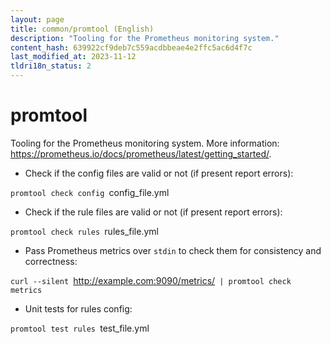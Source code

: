 ```yaml
---
layout: page
title: common/promtool (English)
description: "Tooling for the Prometheus monitoring system."
content_hash: 639922cf9deb7c559acdbbeae4e2ffc5ac6d4f7c
last_modified_at: 2023-11-12
tldri18n_status: 2
---
```

# promtool

Tooling for the Prometheus monitoring system.
More information: <https://prometheus.io/docs/prometheus/latest/getting_started/>.

- Check if the config files are valid or not (if present report errors):

`promtool check config `<span class="tldr-var badge badge-pill bg-dark-lm bg-white-dm text-white-lm text-dark-dm font-weight-bold">config_file.yml</span>

- Check if the rule files are valid or not (if present report errors):

`promtool check rules `<span class="tldr-var badge badge-pill bg-dark-lm bg-white-dm text-white-lm text-dark-dm font-weight-bold">rules_file.yml</span>

- Pass Prometheus metrics over `stdin` to check them for consistency and correctness:

`curl --silent `<span class="tldr-var badge badge-pill bg-dark-lm bg-white-dm text-white-lm text-dark-dm font-weight-bold">http://example.com:9090/metrics/</span>` | promtool check metrics`

- Unit tests for rules config:

`promtool test rules `<span class="tldr-var badge badge-pill bg-dark-lm bg-white-dm text-white-lm text-dark-dm font-weight-bold">test_file.yml</span>
